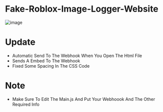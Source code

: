 # Fake-Roblox-Image-Logger-Website
![image](https://user-images.githubusercontent.com/106576578/182258121-eb912994-31aa-4385-9d7f-dc81a4b55f55.png)

# Update
- Automatic Send To The Webhook When You Open The Html File
- Sends A Embed To The Webhook
- Fixed Some Spacing In The CSS Code
# Note
- Make Sure To Edit The Main.js And Put Your Webhoook And The Other Required Info
